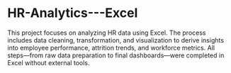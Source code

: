 # HR-Analytics---Excel
This project focuses on analyzing HR data using Excel. The process includes data cleaning, transformation, and visualization to derive insights into employee performance, attrition trends, and workforce metrics. All steps—from raw data preparation to final dashboards—were completed in Excel without external tools.
